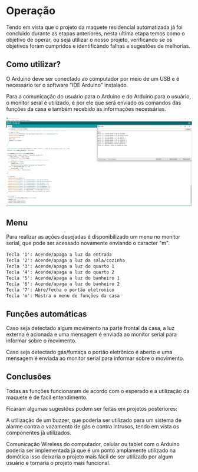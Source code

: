# Operação

Tendo em vista que o projeto da maquete residencial automatizada já foi concluido durante as etapas anteriores, nesta ultima etapa temos como o objetivo de operar, ou seja utilizar o nosso projeto, verificando se os objetivos foram cumpridos e identificando falhas e sugestões de melhorias.

## Como utilizar?

O Arduino deve ser conectado ao computador por meio de um USB e é necessário ter o software "IDE Arduino" instalado. 

Para a comunicação do usuário para o Arduino e do Arduino para o usuário, o monitor seral é utilizado, é por ele que será enviado os comandos das funções da casa e também recebido as informações necessárias.

![](./imagens/Monitor%20Serial.JPG)

## Menu
Para realizar as ações desejadas é disponibilizado um menu no monitor serial, que pode ser acessado novamente enviando o caracter "m".
~~~
Tecla '1': Acende/apaga a luz da entrada
Tecla '2': Acende/apaga a luz da sala/cozinha
Tecla '3': Acende/apaga a luz do quarto 1
Tecla '4': Acende/apaga a luz do quarto 2
Tecla '5': Acende/apaga a luz do banheiro 1
Tecla '6': Acende/apaga a luz do banheiro 2
Tecla '7': Abre/fecha o portão eletronico
Tecla 'm': Mostra o menu de funções da casa
~~~

## Funções automáticas

Caso seja detectado algum movimento na parte frontal da casa, a luz externa é acionada e uma mensagem é enviada ao monitor serial para informar sobre o movimento.

Caso seja detectado gás/fumaça o portão eletrônico é aberto e uma mensagem é enviada ao monitor serial para informar sobre o movimento.

## Conclusões

Todas as funções funcionaram de acordo com o esperado e a utilização da maquete é de facil entendimento.

Ficaram algumas sugestões podem ser feitas em projetos posteriores: 

A utilização de um buzzer, que poderia ser utilizado para um sistema de alarme contra o vazamento de gás e contra intrusos, tendo em vista os componentes já utilizados.

Comunicação Wireless do computador, celular ou tablet com o Arduino poderia ser implementada já que é um ponto amplamente utilizado na domótica isso deixaria o projeto mais fácil de ser utilizado por algum usuário e tornaria o projeto mais funcional.

